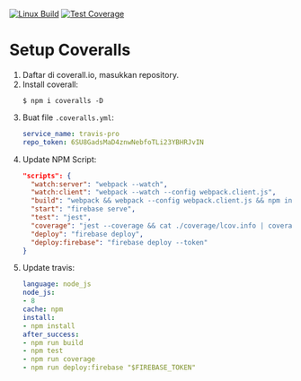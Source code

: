 [![Linux Build][travis-image]][travis-url]
[![Test Coverage][coveralls-image]][coveralls-url]

# Setup Coveralls

1. Daftar di coverall.io, masukkan repository.
2. Install coverall:
    ```
    $ npm i coveralls -D
    ```
3. Buat file `.coveralls.yml`:
    ```yml
    service_name: travis-pro
    repo_token: 6SU8GadsMaD4znwNebfoTLi23YBHRJvIN
    ```
4. Update NPM Script:
    ```json
    "scripts": {
      "watch:server": "webpack --watch",
      "watch:client": "webpack --watch --config webpack.client.js",
      "build": "webpack && webpack --config webpack.client.js && npm install --prefix dist",
      "start": "firebase serve",
      "test": "jest",
      "coverage": "jest --coverage && cat ./coverage/lcov.info | coveralls",
      "deploy": "firebase deploy",
      "deploy:firebase": "firebase deploy --token"
    }
    ```
5. Update travis:
    ```yml
    language: node_js
    node_js:
    - 8
    cache: npm
    install:
    - npm install
    after_success:
    - npm run build 
    - npm test
    - npm run coverage
    - npm run deploy:firebase "$FIREBASE_TOKEN"
    ```

[travis-url]: https://travis-ci.org/ynwd/express-react
[coveralls-url]: https://coveralls.io/r/expressjs/express?branch=setup-coveralls
[coveralls-image]: https://coveralls.io/repos/github/ynwd/express-react/badge.svg?branch=setup-coveralls
[travis-image]: https://travis-ci.org/ynwd/express-react.svg?branch=setup-coveralls